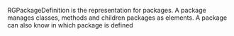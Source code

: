 RGPackageDefinition is the representation for packages.
A package manages classes, methods and children packages as elements.
A package can also know in which package is defined
